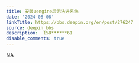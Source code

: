 ```yaml
---
title: 安装uengine后无法进系统
date: '2024-08-08'
linkTitle: https://bbs.deepin.org/en/post/276247
source: deepin_bbs
description:  158******61 
disable_comments: true
---
```

NA

